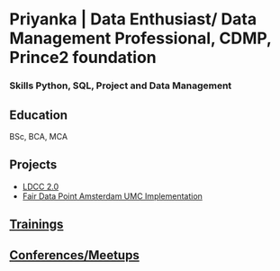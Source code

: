 # Priyanka | Data Enthusiast/ Data Management Professional, CDMP, Prince2 foundation

### Skills  Python, SQL, Project and Data Management

## Education
BSc, BCA, MCA

## Projects
 - [LDCC 2.0](https://www.nwo.nl/en/projects/ict001ldcc2013)
 - [Fair Data Point Amsterdam UMC Implementation](https://www.fairdatapoint.org/)


## [Trainings](/Trainings.md)

## [Conferences/Meetups](/Conferences_Meetups.md)
